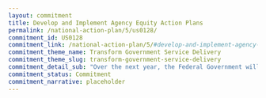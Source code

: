 ```yaml
---
layout: commitment
title: Develop and Implement Agency Equity Action Plans
permalink: /national-action-plan/5/us0128/
commitment_id: US0128
commitment_link: /national-action-plan/5/#develop-and-implement-agency-equity-action-plans
commitment_theme_name: Transform Government Service Delivery
commitment_theme_slug: transform-government-service-delivery
commitment_detail_sub: "Over the next year, the Federal Government will continue to support agencies as they implement their equity action plans."
commitment_status: Commitment
commitment_narrative: placeholder
---
```


